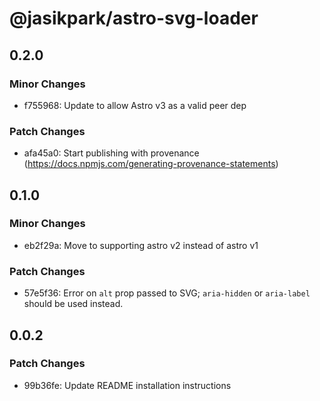 # @jasikpark/astro-svg-loader

## 0.2.0

### Minor Changes

- f755968: Update to allow Astro v3 as a valid peer dep

### Patch Changes

- afa45a0: Start publishing with provenance (https://docs.npmjs.com/generating-provenance-statements)

## 0.1.0

### Minor Changes

- eb2f29a: Move to supporting astro v2 instead of astro v1

### Patch Changes

- 57e5f36: Error on `alt` prop passed to SVG; `aria-hidden` or `aria-label`
  should be used instead.

## 0.0.2

### Patch Changes

- 99b36fe: Update README installation instructions
